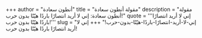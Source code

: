 +++
author = "أنطون سعادة"
title = "مقولة أنطون سعادة"
description = "مقولة أنطون سعادة: إني لا أريد انتصارًا باردًا هيّنًا بدون حرب!"
quote = '''إني لا أريد انتصارًا باردًا هيّنًا بدون حرب!'''
slug = "إني-لا-أريد-انتصارًا-باردًا-هيّنًا-بدون-حرب!"
+++
إني لا أريد انتصارًا باردًا هيّنًا بدون حرب!
